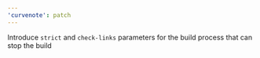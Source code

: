 ```yaml
---
'curvenote': patch
---
```


Introduce `strict` and `check-links` parameters for the build process that can stop the build
